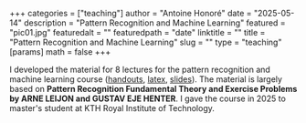+++
categories = ["teaching"]
author = "Antoine Honoré"
date = "2025-05-14"
description = "Pattern Recognition and Machine Learning"
featured = "pic01.jpg"
featuredalt = ""
featuredpath = "date"
linktitle = ""
title = "Pattern Recognition and Machine Learning"
slug = ""
type = "teaching"
[params]
  math = false
+++

I developed the material for 8 lectures for the pattern recognition and machine learning course ([handouts](/PRML/handouts.pdf), [latex](/PRML/latex.zip), [slides](/PRML/slides.pdf)). 
The material is largely based on **Pattern Recognition Fundamental Theory and Exercise Problems by ARNE LEIJON and GUSTAV EJE HENTER**.
I gave the course in 2025 to master's student at KTH Royal Institute of Technology.
